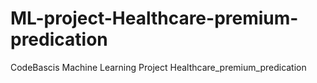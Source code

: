 # ML-project-Healthcare-premium-predication
CodeBascis Machine Learning Project  Healthcare_premium_predication
